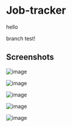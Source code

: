 # Job-tracker

hello

branch test!



## Screenshots

![image](https://user-images.githubusercontent.com/100539234/167038496-48596246-91a9-4535-87d5-66207cce8ff2.png)

![image](https://user-images.githubusercontent.com/100539234/167038664-df9141ca-7b72-4a60-8546-bec9f1fbc5c9.png)

![image](https://user-images.githubusercontent.com/100539234/167041147-45e4b7ed-3f55-4547-bbe6-997793f6cf05.png)

![image](https://user-images.githubusercontent.com/100539234/167040967-15bc959d-062c-417c-8d1b-9cc3a80bd7db.png)

![image](https://user-images.githubusercontent.com/100539234/167040986-70d07bbf-9f05-4168-9edc-3293aed2ec23.png)




